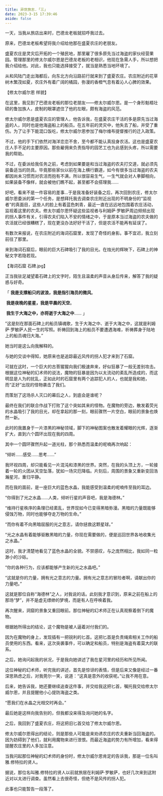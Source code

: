 ```yaml
---
title: 异世旅志.「三」
date: 2023-3-15 17:39:46
aside: false
---
```


一天，当我从旅店出来时，巴德龙老板就招呼我过去。

原来，巴德龙老板希望将我介绍给他那在盛夏农庄的老朋友。

盛夏农庄是灵灾后开拓的一个殖民地，那里雇了很多原先当过海盗的家伙经营果园。管理那里的修太尔威尔恩是巴德龙老板的老相识，他现在急需人手，所以想把我介绍给他。对此，我也只能选择接受了，就当是熟悉当地环境了。

从和风陆门走出海都后，向东北方向沿路前行就来到了盛夏农庄。农庄附近的花草树木繁茂如夏，农庄外有着广阔的橘园，弥漫的香橙气息有着沁人心脾的效果。

【修太尔威尔恩  样貌】

在这里，我见到了巴德龙老板的那位老朋友——修太尔威尔恩。是一个身形魁梧壮硕的鲁加族人，皮制的眼罩遮住了他的左眼，颇有海盗的风范。

修太尔威尔恩是盛夏农庄的管理人，他告诉我，在盛夏农庄干活的多是原先当过海盗的人，同时也是他海盗船上的船员。在五年前的灵灾中，他失去了船，并受了重伤。为了让手下能混口饭吃，修太尔威尔恩参加了梅尔维布提督推行的迁入政策。

不过，他的手下们依然对海洋恋恋不舍，至今都不能认真投身农活。这也是盛夏农庄人手不足的主要原因。那些雇佣来负责指导的园艺工也为此感到头疼，所以需要我的帮助。

不过，在委派给我任务之前，考虑到如果要是和当过海盗的农夫打交道，就必须先装备适当的防具。毕竟那些家伙以前在海上横行霸道，如今有很多当过海盗的农夫都因尚未习惯而对农活而抱有不满，所以很容易生气，一生气就会对人拳脚相向，如果装备不像样，就会被他们瞧不起，甚至都不会搭理我......

好吧，看来不是一件容易的差事...于是我准备好装备之后，再次回到农庄，修太尔威尔恩委派的第一个任务，是想拜托我去调查农庄附近出现的不明身份的“监视者”的真面目，这些人的脸上有着蓝色刺青，最近一直在远远地包围着农庄活动，监视着这里的农夫。修太尔威尔恩怀疑这些监视者与利姆萨·罗敏萨周边频频出现的拐人事件有关，引得农夫们陷入不安的情绪之中，于是原本当过海盗的农夫做的农活就已经很糟糕了，现在更没办法好好干活了，但是农活不能再有延误了。

有数次来报说，在农庄附近的海词石窟里，发现了奇怪的身影。事不宜迟，我立刻前往了那里。



来到海词石窟后，眼前的巨大石碑吸引了我的目光。在烛光的辉映下，石碑上的神秘文字若隐若现。

【海词石窟 石碑.jpg】

正当我驻足凝望着石碑上的文字时，陌生且温柔的声音从身后传来，解答了我的疑惑与好奇。

「   **我是支撑船只的波浪，我是指引海员的微风**。

​       **我是夜晚的星星，我是早晨的天空**。

​       **我生于大海之中，亦将逝于大海之中**......                」

”这是刻在那面石碑上的船员镇魂歌，生于大海之中、逝于大海之中，这就是利姆萨·罗敏萨人民一生的写照。祈祷回到海上的船员不要遭遇海难，祈祷葬身于陆地上的船员魂归大海。”

她当时是这么向我解释的。

与她的交谈中得知，她原来也是追踪最近风传的拐人犯才来到了石窟。

可就在这时，一个巨大的古菩猩猩向我们极速奔来，好似狂暴了一般无差别攻击。根据这位神秘的幻术师的说法，魔物的狂暴是因为以太流动的紊乱所造成的，而这明显是人为的扰乱，正如此时的石窟里有两个追踪犯人的人，也就是我和她，而“正好”出现的怪物袭击了我们。

而策划了这场杀人灭口的幕后之人，到底会是谁呢？

最终在我们的联合作战下打败了这个突如其来的怪物。在魔物的旁边，散发着荧光的水晶吸引了我的目光，却在拿起的那一刻，眼前骤然一片空白，眼前的景象也焕然一新。

此时的我置身于一片漆黑的神秘领域，脚下的神秘图案也散发着耀眼的光辉，逐渐扩大，直到六个圆环出现在我的四周。

其中一个圆环骤然升起一道光柱，那个熟悉而温柔的呢喃再次响起：

“倾听......感受......思考......”

我环视四周，却只能看见一片混沌和漆黑的世界。突然，在我的头顶上方，一轮接着一轮的火团从天空坠落，犹如一场灾厄降临。片刻后，周围的景象又重新变回浩瀚星河，重归平静。

而在我的面前，是一座巨大的蓝色水晶，我能感受到温柔的呢喃传至我的耳边。

“你得到了光之水晶......人类，倾听行星的声音吧，我是海德林。”

“维持行星秩序的条理已经紊乱，世界现如今已变得黑暗弥漫。黑暗的力量既能够侵蚀万物，同时也能够夺走万物的生命。”

“而你有着不向黑暗屈服的光之意志，请你拯救这颗星球。”

“光之水晶有着能够驱散黑暗的力量，你现在需要做的，便是巡回世界各地收集光之水晶。”

这时，我才清楚地看见了蓝色水晶的全貌。不禁感叹，与之庞然相比，我如同一粒渺小的沙砾。

“你的各种行为，应该都能够产生新的光之水晶吧。”

“这就是你的力量，拥有光之意志的力量。拥有光之意志的冒险者啊，请献出你的力量吧。”

这就是那位自称“海德林”之人，对我说的话。此刻我才意识到，原来之前在船上的那场“梦”，并不是虚无缥缈的梦境，而是有人在呼唤着我。

再次醒来，洞窟的景象又重回眼前。那位神秘的幻术师正在认真观察着倒下的魔物。

根据她所得出的结论，这个魔物是被人逼着对付我们的。

因为在魔物的身上，发现插有一把锐利的匕首。这把匕首是负责绳索相关工作的船员使用的东西。看来，这次突袭事件，可以确定和船员，特别是海盗有着莫大的联系。

之后，她询问起我的状况，于是我向她讲述了我在星河里的经历和所见所闻。

这位神秘的幻术师，听完我的讲述，首先是惊讶的表情，但是后来又像是经过一番深思熟虑之后，对我莞尔一笑，说道：“这真是意外的收获呢。”让我不用在意。

后来，她告诉我，她还要继续追查这件事，并交给我这把匕首，嘱托我交给修太尔威尔恩，并且提醒他小心提防海盗之类。

“愿我们在水晶之光相交时再会。”

最后她是这样向我告别的，但我都没来得及询问她的名字。

之后，我回到了盛夏农庄，将这把旧匕首交给了修太尔威尔恩。

修太尔威尔恩得出的结论，则是那些人可能是来劝诱农庄的农夫重新当回海盗的。因为妨碍到了他们，就利用魔物来进行泄恨。而最近海盗的势力有所增加，看来得提醒农庄里的人多加注意。

当我问起那位神秘的幻术师的身份时，修太尔威尔恩肯定的告诉我，那是一位名叫雅.修特拉的贤人。

据说，那位名叫雅.修特拉的贤人以前就旅居在利姆萨·罗敏萨，也好几次来到这附近对以太进行调查。虽然看上去很奇怪，但绝不是风传的拐人犯。

此事也只能暂告一段落了。
